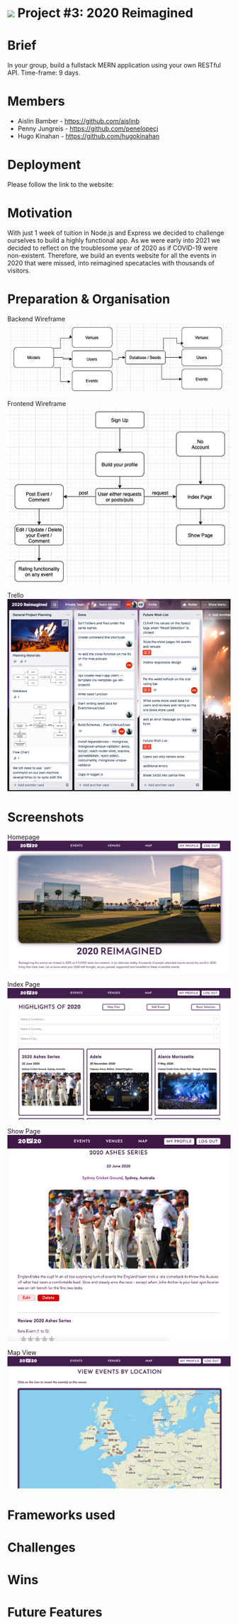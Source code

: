 # ![](https://ga-dash.s3.amazonaws.com/production/assets/logo-9f88ae6c9c3871690e33280fcf557f33.png) Project #3: 2020 Reimagined

# Brief
In your group, build a fullstack MERN application using your own RESTful API. Time-frame: 9 days.  

# Members

- Aislin Bamber - https://github.com/aislinb
- Penny Jungreis - https://github.com/penelopecj
- Hugo Kinahan - https://github.com/hugokinahan

# Deployment

Please follow the link to the website: 

# Motivation

With just 1 week of tuition in Node.js and Express we decided to challenge ourselves to build a highly functional app. As we were early into 2021 we decided to reflect on the troublesome year of 2020 as if COVID-19 were non-existent. Therefore, we build an events website for all the events in 2020 that were missed, into reimagined specatacles with thousands of visitors. 

# Preparation & Organisation

Backend Wireframe
![Backend Wireframe](backend-wireframe.png)

Frontend Wireframe
![Frontend Wireframe](frontend-wireframe.png)

Trello 
![Trello](trello-p3.png)

# Screenshots

Homepage
![Homepage](homepage.png)

Index Page
![Index Page](events-index.png)

Show Page
![Show Page](event-showpage.png)

Map View
![Map View](map.png)


# Frameworks used

# Challenges


# Wins

  
# Future Features


